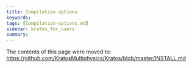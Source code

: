 ```yaml
---
title: Compilation options
keywords: 
tags: [Compilation-options.md]
sidebar: kratos_for_users
summary: 
---
```


The contents of this page were moved to: https://github.com/KratosMultiphysics/Kratos/blob/master/INSTALL.md
